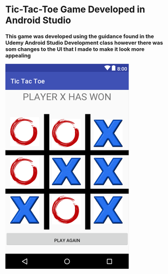 # Tic-Tac-Toe Game Developed in Android Studio

### This game was developed using the guidance found in the Udemy Android Studio Development class however there was som changes to the UI that I made to make it look more appealing ###

<img src= "https://github.com/JeffGoodrich9791/Tic-Tac-Toe/blob/master/TTT.png" />

